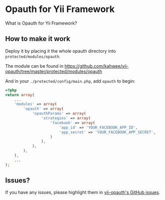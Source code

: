 Opauth for Yii Framework
========================================

What is Opauth for Yii Framework?

How to make it work
-------------------

Deploy it by placing it the whole opauth directory into `protected/modules/opauth`.

The module can be found in https://github.com/kahwee/yii-opauth/tree/master/protected/modules/opauth

And in your `./protected/config/main.php`, add `opauth` to begin:

```php
<?php
return array(
	...
	'modules' => array(
		'opauth' => array(
			'opauthParams' => array(
				'strategies' => array(
					'facebook' => array(
						'app_id' => 'YOUR_FACEBOOK_APP_ID',
						'app_secret' => 'YOUR_FACEBOOK_APP_SECRET',
					)
				),
			),
		),
	),
	...
);
```

Issues?
-------

If you have any issues, please highlight them in [yii-opauth's GitHub issues](https://github.com/kahwee/yii-opauth/issues).
